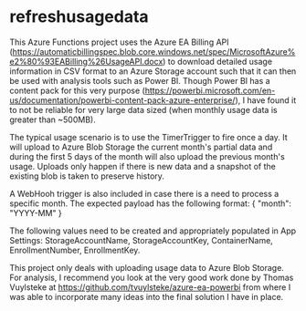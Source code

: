 # refreshusagedata
This Azure Functions project uses the Azure EA Billing API (https://automaticbillingspec.blob.core.windows.net/spec/MicrosoftAzure%e2%80%93EABilling%26UsageAPI.docx) to download detailed usage information in CSV format to an Azure Storage account such that it can then be used with analysis tools such as Power BI. Though Power BI has a content pack for this very purpose (https://powerbi.microsoft.com/en-us/documentation/powerbi-content-pack-azure-enterprise/), I have found it to not be reliable for very large data sized (when monthly usage data is greater than ~500MB).

The typical usage scenario is to use the TimerTrigger to fire once a day. It will upload to Azure Blob Storage the current month's partial data and during the first 5 days of the month will also upload the previous month's usage. Uploads only happen if there is new data and a snapshot of the existing blob is taken to preserve history.

A WebHooh trigger is also included in case there is a need to process a specific month. The expected payload has the following format:
{
    "month": "YYYY-MM"
}

The following values need to be created and appropriately populated in App Settings: StorageAccountName, StorageAccountKey, ContainerName, EnrollmentNumber, EnrollmentKey.

This project only deals with uploading usage data to Azure Blob Storage. For analysis, I recommend you look at the very good work done by Thomas Vuylsteke at https://github.com/tvuylsteke/azure-ea-powerbi from where I was able to incorporate many ideas into the final solution I have in place. 
